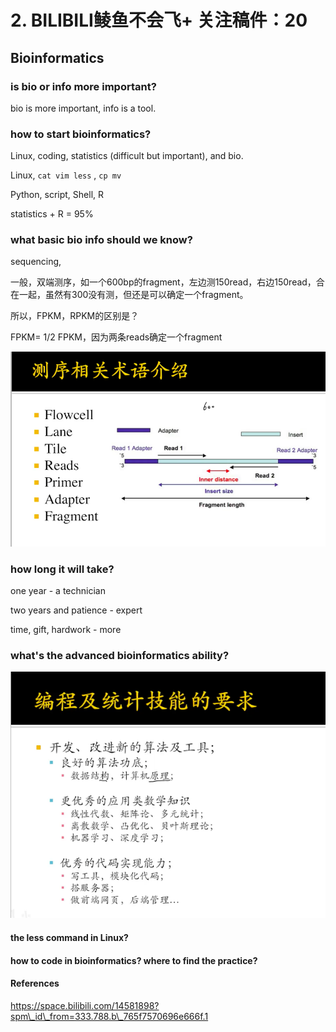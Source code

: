 # 2. BILIBILI鲮鱼不会飞+ 关注稿件：20

## Bioinformatics

### is bio or info more important?

bio is more important, info is a tool.

### how to start bioinformatics?

Linux, coding, statistics \(difficult but important\), and bio.

Linux, `cat vim less` , `cp mv` 

Python, script, Shell, R

statistics + R = 95%

### what basic bio info should we know?

sequencing, 

一般，双端测序，如一个600bp的fragment，左边测150read，右边150read，合在一起，虽然有300没有测，但还是可以确定一个fragment。

所以，FPKM，RPKM的区别是？

FPKM= 1/2 FPKM，因为两条reads确定一个fragment

![](../../.gitbook/assets/ping-mu-kuai-zhao-20201130-shang-wu-12.46.43.png)

### how long it will take?

one year - a technician

two years and patience - expert

time, gift, hardwork - more

### what's the advanced bioinformatics ability?

![](../../.gitbook/assets/ping-mu-kuai-zhao-20201130-shang-wu-1.20.41.png)







#### the less command in Linux?

#### how to code in bioinformatics? where to find the practice?



#### References

https://space.bilibili.com/14581898?spm\_id\_from=333.788.b\_765f7570696e666f.1

